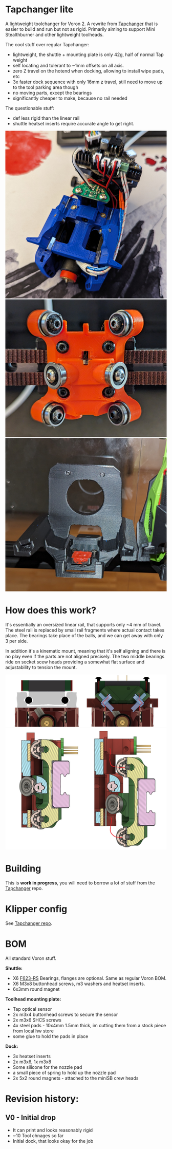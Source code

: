 # Tapchanger lite

A lightweight toolchanger for Voron 2. A rewrite from [Tapchanger](https://github.com/viesturz/tapchanger) that is easier to build and run but not as rigid. Primarily aiming to support Mini Stealthburner and other lightweight toolheads.

The cool stuff over regular Tapchanger:


- lightweight, the shuttle + mounting plate is only 42g, half of normal Tap weight
- self locating and tolerant to ~1mm offsets on all axis.
- zero Z travel on the hotend when docking, allowing to install wipe pads, etc
- 3x faster dock sequence with only 16mm z travel, still need to move up to the tool parking area though
- no moving parts, except the bearings
- significantly cheaper to make, because no rail needed




The questionable stuff:

- def less rigid than the linear rail
- shuttle heatset inserts require accurate angle to get right.

![Preview](/Images/plate.jpg)
![Preview](/Images/shuttle.jpg)
![Preview](/Images/dock.jpg)

# How does this work?

It's essentially an oversized linear rail, that supports only ~4 mm of travel.
The steel rail is replaced by small rail fragments where actual contact takes place.
The bearings take place of the balls, and we can get away with only 3 per side.

In addition it's a kinematic mount, meaning that it's self aligning and there is no play even if the parts are not aligned precisely.
The two middle bearings ride on socket scew heads providing a somewhat flat surface and adjustability to tension the mount.

![Preview](/Images/explain1.png)
![Preview](/Images/explain2.png)



# Building

This is **work in progress**, you will need to borrow a lot of stuff from the [Tapchanger](https://github.com/viesturz/) repo.

# Klipper config

See [Tapchanger repo](https://github.com/viesturz/tapchanger/tree/main/klipper).

# BOM

All standard Voron stuff.

**Shuttle:**
 
 - X6 [F623-RS](https://google.com/search?q=F623-RS) Bearings, flanges are optional. Same as regular Voron BOM.
 - X6 M3x8 buttonhead screws, m3 washers and heatset inserts.
 - 6x3mm round magnet

**Toolhead mounting plate:**

 - Tap optical sensor
 - 2x m3x4 buttonhead screws to secure the sensor
 - 2x m3x6 SHCS screws
 - 4x steel pads - 10x4mm 1.5mm thick, im cutting them from a stock piece from local hw store
 - some glue to hold the pads in place


 **Dock:**

 - 3x heatset inserts
 - 2x m3x6, 1x m3x8
 - Some silicone for the nozzle pad
 - a small piece of spring to hold up the nozzle pad
 - 2x 5x2 round magnets - attached to the miniSB crew heads

# Revision history:

## V0 - Initial drop
 
 - It can print and looks reasonably rigid
 - ~10 Tool chnages so far
 - Initial dock, that looks okay for the job
